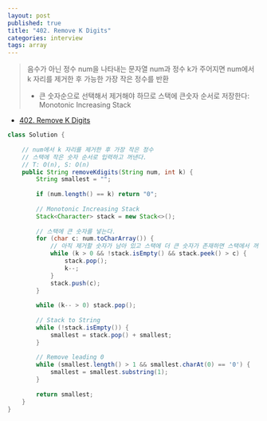 ```yaml
---
layout: post
published: true
title: "402. Remove K Digits"
categories: interview
tags: array
---
```


> 음수가 아닌 정수 num을 나타내는 문자열 num과 정수 k가 주어지면 num에서 k 자리를 제거한 후 가능한 가장 작은 정수를 반환  
> - 큰 숫자순으로 선택해서 제거해야 하므로 스택에 큰숫자 순서로 저장한다: Monotonic Increasing Stack

- [402. Remove K Digits](https://leetcode.com/problems/remove-k-digits/)

```java
class Solution {
    
    // num에서 k 자리를 제거한 후 가장 작은 정수
    // 스택에 작은 숫자 순서로 입력하고 꺼낸다.
    // T: O(n), S: O(n)
    public String removeKdigits(String num, int k) {
        String smallest = "";
        
        if (num.length() == k) return "0";
        
        // Monotonic Increasing Stack
        Stack<Character> stack = new Stack<>();
        
        // 스택에 큰 숫자를 넣는다.
        for (char c: num.toCharArray()) {
            // 아직 제거할 숫자가 남아 있고 스택에 더 큰 숫자가 존재하면 스택에서 꺼낸다.
            while (k > 0 && !stack.isEmpty() && stack.peek() > c) {
                stack.pop();
                k--;
            }
            stack.push(c);
        }
        
        while (k-- > 0) stack.pop();
        
        // Stack to String
        while (!stack.isEmpty()) {
            smallest = stack.pop() + smallest;
        }
        
        // Remove leading 0
        while (smallest.length() > 1 && smallest.charAt(0) == '0') {
            smallest = smallest.substring(1);
        }
        
        return smallest;
    }
}
```